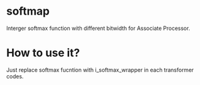 # softmap
Interger softmax function with different bitwidth for Associate Processor.

# How to use it?
Just replace softmax fucntion with i_softmax_wrapper in each transformer codes.
